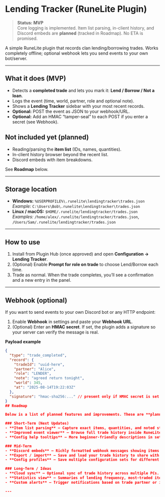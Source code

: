 # Lending Tracker (RuneLite Plugin)

> **Status: MVP**  
> Core logging is implemented. Item list parsing, in-client history, and Discord embeds are **planned** (tracked in Roadmap). No ETA is promised.

A simple RuneLite plugin that records clan lending/borrowing trades. Works completely offline; optional webhook lets you send events to your own bot/server.

---

## What it does (MVP)
- Detects a **completed trade** and lets you mark it: **Lend / Borrow / Not a loan**.
- Logs the event (time, world, partner, role and optional note).
- Shows a **Lending Tracker** sidebar with your most recent records.
- **Optional:** POST the event as JSON to your webhook/URL.
- **Optional:** Add an HMAC “tamper-seal” to each POST if you enter a secret (see Webhook).

## Not included yet (planned)
- Reading/parsing the **item list** (IDs, names, quantities).
- In-client history browser beyond the recent list.
- Discord embeds with item breakdowns.

See **Roadmap** below.

---

## Storage location
- **Windows:** `%USERPROFILE%\.runelite\lendingtracker\trades.json`  
  _Example:_ `C:\Users\Bob\.runelite\lendingtracker\trades.json`
- **Linux / macOS:** `$HOME/.runelite/lendingtracker/trades.json`  
  _Examples:_ `/home/alex/.runelite/lendingtracker/trades.json`, `/Users/Sam/.runelite/lendingtracker/trades.json`

---

## How to use
1. Install from Plugin Hub (once approved) and open **Configuration → Lending Tracker**.
2. (Optional) Enable **Prompt for role on trade** to choose Lend/Borrow each time.
3. Trade as normal. When the trade completes, you’ll see a confirmation and a new entry in the panel.

---

## Webhook (optional)
If you want to send events to your own Discord bot or any HTTP endpoint:

1. Enable **Webhook** in settings and paste your **Webhook URL**.
2. (Optional) Enter an **HMAC secret**. If set, the plugin adds a signature so your server can verify the message is real.

**Payload example**
```json
{
  "type": "trade_completed",
  "record": {
    "tradeId": "uuid-here",
    "partner": "Alice",
    "role": "LENDER",
    "note": "agreed return tonight",
    "world": 345,
    "at": "2025-08-14T19:22:03Z"
  },
  "signature": "hmac-sha256:..." // present only if HMAC secret is set
}
## Roadmap

Below is a list of planned features and improvements. These are **planned**, not promised by a certain date.

### Short-Term (Next Updates)
- **Item list parsing** – Capture exact items, quantities, and noted status from the second confirm screen.
- **Improved event viewer** – Browse full trade history inside RuneLite, with search and filters.
- **Config help tooltips** – More beginner-friendly descriptions in settings.

### Mid-Term
- **Discord embeds** – Richly formatted webhook messages showing items lent/borrowed.
- **Export / import** – Save and load your trade history to share with other devices or clanmates.
- **Config profiles** – Save multiple configuration sets for different accounts or uses.

### Long-Term / Ideas
- **Cloud sync** – Optional sync of trade history across multiple PCs.
- **Statistics view** – Summaries of lending frequency, most-traded items, etc.
- **Custom alerts** – Trigger notifications based on trade partner or item.

---
